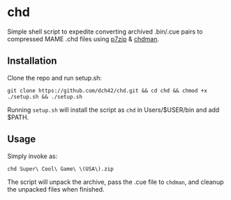 # chd

Simple shell script to expedite converting archived .bin/.cue pairs to compressed MAME .chd files using [p7zip](https://github.com/jinfeihan57/p7zip) & [chdman](https://github.com/mamedev/mame).

## Installation

Clone the repo and run setup.sh:

~~~
git clone https://github.com/dch42/chd.git && cd chd && chmod +x ./setup.sh && ./setup.sh
~~~

Running `setup.sh` will install the script as `chd` in Users/$USER/bin and add $PATH.

## Usage

Simply invoke as:
~~~
chd Super\ Cool\ Game\ \(USA\).zip
~~~

The script will unpack the archive, pass the .cue file to `chdman`, and cleanup the unpacked files when finished.